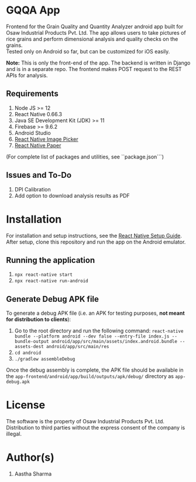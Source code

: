 # GQQA App

Frontend for the Grain Quality and Quantity Analyzer android app built for Osaw Industrial Products Pvt. Ltd. The app allows users to take pictures of rice grains and perform dimensional analysis and quality checks on the grains.\
Tested only on Android so far, but can be customized for iOS easily. 

**Note:** This is only the front-end of the app. The backend is written in Django and is in a separate repo. The frontend makes POST request to the REST APIs for analysis.

## Requirements
1. Node JS >= 12
2. React Native 0.66.3
3. Java SE Development Kit (JDK) >= 11
4. Firebase >= 9.6.2
5. Android Studio
6. [React Native Image Picker](https://github.com/react-native-image-picker/react-native-image-picker)
7. [React Native Paper](https://callstack.github.io/react-native-paper/)

(For complete list of packages and utilities, see ``package.json```)

## Issues and To-Do
1. DPI Calibration
2. Add option to download analysis results as PDF

# Installation
For installation and setup instructions, see the [React Native Setup Guide](https://reactnative.dev/docs/environment-setup). \
After setup, clone this repository and run the app on the Android emulator.

## Running the application
1. ```npx react-native start```
2. ```npx react-native run-android```

## Generate Debug APK file
To generate a debug APK file (i.e. an APK for testing purposes, **not meant for distribution to clients**):
1. Go to the root directory and run the following command: ```react-native bundle --platform android --dev false --entry-file index.js --bundle-output android/app/src/main/assets/index.android.bundle --assets-dest android/app/src/main/res```
2. ```cd android```
3. ```./gradlew assembleDebug```

Once the debug assembly is complete, the APK file should be available in the ```app-frontend/android/app/build/outputs/apk/debug/``` directory as ```app-debug.apk```

# License
The software is the property of Osaw Industrial Products Pvt. Ltd. Distribution to third parties without the express consent of the company is illegal.

# Author(s)
1. Aastha Sharma
